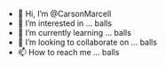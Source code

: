 - 👋 Hi, I’m @CarsonMarcell
- 👀 I’m interested in ... balls  
- 🌱 I’m currently learning ... balls
- 💞️ I’m looking to collaborate on ... balls
- 📫 How to reach me ... balls

